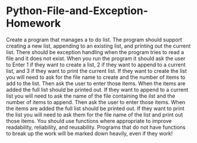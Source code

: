 # Python-File-and-Exception-Homework
Create a program that manages a to do list.  The program should support creating a new list, appending to an existing list, and printing out the current list.  There should be exception handling when the program tries to read a file and it does not exist. When you run the program it should ask the user to Enter 1 if they want to create a list, 2 if they want to append to a current list, and 3 if they want to print the current list.        If they want to create the list you will need to ask for the file name to create and the number of items to add to the list.  Then ask the user to enter those items. When the items are added the full list should be printed out.     If they want to append to a current list you will need to ask the name of the file containing the ilst and the number of items to append.  Then ask the user to enter those items. When the items are added the full list should be printed out.     If they want to print the list you will need to ask them for the file name of the list and print out those items.      You should use functions where appropriate to improve readability, reliability, and reusability.  Programs that do not have functions to break up the work will be marked down heavily, even if they work!
